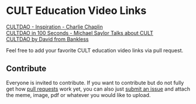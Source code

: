 # CULT Education Video Links

[CULTDAO - Inspiration - Charlie Chaplin](https://rumble.com/v1l9avx-cult.html?mref=1e5w3p&mc=4izal)   
[CULTDAO in 100 Seconds - Michael Saylor Talks about CULT](https://rumble.com/v1ldzl9-cultdao-in-100-seconds-michael-saylor-talks-about-cult.html?mref=1e5w3p&mc=4izal)   
[CULTDAO by David from Bankless](https://www.youtube.com/watch?v=6IoAp1f3tVk)  

Feel free to add your favorite CULT education video links via pull request.

## Contribute
Everyone is invited to contribute. If you want to contribute but do not fully get how [pull requests](https://www.youtube.com/watch?v=8lGpZkjnkt4) work yet, you can also just [submit an issue](https://github.com/michael-spengler/cult-artefacts-collection/issues) and attach the meme, image, pdf or whatever you would like to upload.



